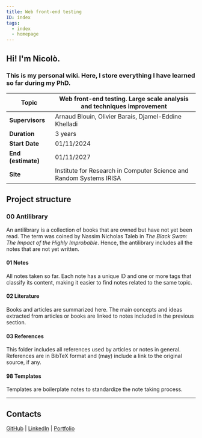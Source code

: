 ```yaml
---
title: Web front-end testing
ID: index
tags:
  - index
  - homepage
---
```

## Hi! I'm Nicolò.
### This is my personal wiki. Here, I store everything I have learned so far during my PhD.

| **Topic**          | Web front-end testing. Large scale analysis and techniques improvement |
| ------------------ | ---------------------------------------------------------------------- |
| **Supervisors**    | Arnaud Blouin, Olivier Barais, Djamel-Eddine Khelladi                  |
| **Duration**       | 3 years                                                                |
| **Start Date**     | 01/11/2024                                                             |
| **End (estimate)** | 01/11/2027                                                             |
| **Site**           | Institute for Research in Computer Science and Random Systems IRISA    |
## Project structure

### 00 Antilibrary
An antilibrary is a collection of books that are owned but have not yet been read. The term was coined by Nassim Nicholas Taleb in *The Black Swan: The Impact of the Highly Improbable*. Hence, the antilibrary includes all the notes that are not yet written.
#### 01 Notes
All notes taken so far. Each note has a unique ID and one or more tags that classify its content, making it easier to find notes related to the same topic.
#### 02 Literature
Books and articles are summarized here. The main concepts and ideas extracted from articles or books are linked to notes included in the previous section.
#### 03 References
This folder includes all references used by articles or notes in general. References are in BibTeX format and (may) include a link to the original source, if any.
#### 98 Templates
Templates are boilerplate notes to standardize the note taking process.


---
## Contacts

[GitHub](https://github.com/NicoloCavalli95horses) | [LinkedIn](https://www.linkedin.com/in/nicolo-cavalli/) | [Portfolio](https://nicolocavalli.com/)
